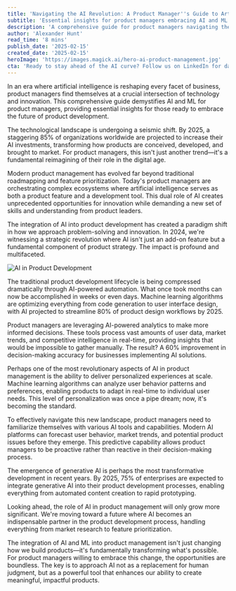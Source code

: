 ```yaml
---
title: 'Navigating the AI Revolution: A Product Manager''s Guide to Artificial Intelligence and Machine Learning'
subtitle: 'Essential insights for product managers embracing AI and ML in product development'
description: 'A comprehensive guide for product managers navigating the AI revolution, exploring how artificial intelligence is transforming product development, decision-making, and innovation in the digital age. Learn essential strategies for implementing AI in your product management practice.'
author: 'Alexander Hunt'
read_time: '8 mins'
publish_date: '2025-02-15'
created_date: '2025-02-15'
heroImage: 'https://images.magick.ai/hero-ai-product-management.jpg'
cta: 'Ready to stay ahead of the AI curve? Follow us on LinkedIn for daily insights on AI in product management and exclusive content from industry leaders who are shaping the future of tech.'
---
```


In an era where artificial intelligence is reshaping every facet of business, product managers find themselves at a crucial intersection of technology and innovation. This comprehensive guide demystifies AI and ML for product managers, providing essential insights for those ready to embrace the future of product development.

The technological landscape is undergoing a seismic shift. By 2025, a staggering 85% of organizations worldwide are projected to increase their AI investments, transforming how products are conceived, developed, and brought to market. For product managers, this isn't just another trend—it's a fundamental reimagining of their role in the digital age.

Modern product management has evolved far beyond traditional roadmapping and feature prioritization. Today's product managers are orchestrating complex ecosystems where artificial intelligence serves as both a product feature and a development tool. This dual role of AI creates unprecedented opportunities for innovation while demanding a new set of skills and understanding from product leaders.

The integration of AI into product development has created a paradigm shift in how we approach problem-solving and innovation. In 2024, we're witnessing a strategic revolution where AI isn't just an add-on feature but a fundamental component of product strategy. The impact is profound and multifaceted.

![AI in Product Development](https://i.magick.ai/PIXE/1738406181123_magick_img.webp)

The traditional product development lifecycle is being compressed dramatically through AI-powered automation. What once took months can now be accomplished in weeks or even days. Machine learning algorithms are optimizing everything from code generation to user interface design, with AI projected to streamline 80% of product design workflows by 2025.

Product managers are leveraging AI-powered analytics to make more informed decisions. These tools process vast amounts of user data, market trends, and competitive intelligence in real-time, providing insights that would be impossible to gather manually. The result? A 60% improvement in decision-making accuracy for businesses implementing AI solutions.

Perhaps one of the most revolutionary aspects of AI in product management is the ability to deliver personalized experiences at scale. Machine learning algorithms can analyze user behavior patterns and preferences, enabling products to adapt in real-time to individual user needs. This level of personalization was once a pipe dream; now, it's becoming the standard.

To effectively navigate this new landscape, product managers need to familiarize themselves with various AI tools and capabilities. Modern AI platforms can forecast user behavior, market trends, and potential product issues before they emerge. This predictive capability allows product managers to be proactive rather than reactive in their decision-making process.

The emergence of generative AI is perhaps the most transformative development in recent years. By 2025, 75% of enterprises are expected to integrate generative AI into their product development processes, enabling everything from automated content creation to rapid prototyping.

Looking ahead, the role of AI in product management will only grow more significant. We're moving toward a future where AI becomes an indispensable partner in the product development process, handling everything from market research to feature prioritization.

The integration of AI and ML into product management isn't just changing how we build products—it's fundamentally transforming what's possible. For product managers willing to embrace this change, the opportunities are boundless. The key is to approach AI not as a replacement for human judgment, but as a powerful tool that enhances our ability to create meaningful, impactful products.
